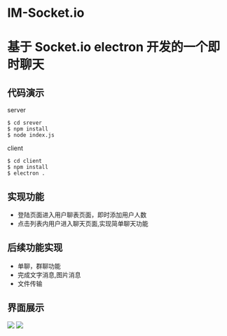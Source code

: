 # IM-Socket.io

# 基于 Socket.io electron  开发的一个即时聊天

## 代码演示

server

```plain
$ cd srever
$ npm install 
$ node index.js
```

client
```plain
$ cd client
$ npm install 
$ electron .
```


## 实现功能
- 登陆页面进入用户聊表页面，即时添加用户人数
- 点击列表内用户进入聊天页面,实现简单聊天功能


## 后续功能实现
- 单聊，群聊功能
- 完成文字消息,图片消息
- 文件传输

## 界面展示
<img src="https://raw.githubusercontent.com/Alen-gao/IM-Socket.io/dev/login.jpg">

<img src="https://raw.githubusercontent.com/Alen-gao/IM-Socket.io/dev/message.jpg">
